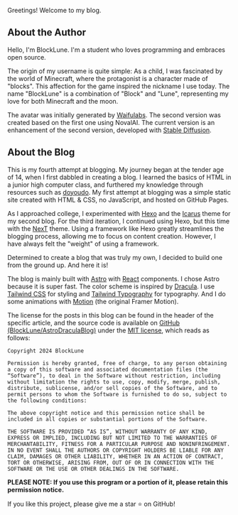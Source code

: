 Greetings! Welcome to my blog.

## About the Author

Hello, I'm BlockLune. I'm a student who loves programming and embraces open source.

The origin of my username is quite simple: As a child, I was fascinated by the world of Minecraft, where the protagonist is a character made of "blocks". This affection for the game inspired the nickname I use today. The name "BlockLune" is a combination of "Block" and "Lune", representing my love for both Minecraft and the moon.

The avatar was initially generated by [Waifulabs](https://waifulabs.com/). The second version was created based on the first one using NovalAI. The current version is an enhancement of the second version, developed with [Stable Diffusion](https://github.com/AUTOMATIC1111/stable-diffusion-webui).

## About the Blog

This is my fourth attempt at blogging. My journey began at the tender age of 14, when I first dabbled in creating a blog. I learned the basics of HTML in a junior high computer class, and furthered my knowledge through resources such as [doyoudo](https://www.bilibili.com/video/BV1gp411f7j6). My first attempt at blogging was a simple static site created with HTML & CSS, no JavaScript, and hosted on GitHub Pages.

As I approached college, I experimented with [Hexo](https://hexo.io/) and the [Icarus](https://ppoffice.github.io/hexo-theme-icarus/) theme for my second blog. For the third iteration, I continued using Hexo, but this time with the [NexT](https://theme-next.js.org/) theme. Using a framework like Hexo greatly streamlines the blogging process, allowing me to focus on content creation. However, I have always felt the "weight" of using a framework.

Determined to create a blog that was truly my own, I decided to build one from the ground up. And here it is!

The blog is mainly built with [Astro](https://astro.build/) with [React](https://react.dev/) components. I chose Astro because it is super fast. The color scheme is inspired by [Dracula](https://draculatheme.com/). I use [Tailwind CSS](https://tailwindcss.com/) for styling and [Tailwind Typography](https://github.com/tailwindlabs/tailwindcss-typography) for typography. And I do some animations with [Motion](https://motion.dev) (the original Framer Motion).

The license for the posts in this blog can be found in the header of the specific article, and the source code is available on [GitHub (BlockLune/AstroDraculaBlog)](https://github.com/BlockLune/astro-dracula-blog) under the [MIT license](https://en.wikipedia.org/wiki/MIT_License), which reads as follows:

```text
Copyright 2024 BlockLune

Permission is hereby granted, free of charge, to any person obtaining a copy of this software and associated documentation files (the “Software”), to deal in the Software without restriction, including without limitation the rights to use, copy, modify, merge, publish, distribute, sublicense, and/or sell copies of the Software, and to permit persons to whom the Software is furnished to do so, subject to the following conditions:

The above copyright notice and this permission notice shall be included in all copies or substantial portions of the Software.

THE SOFTWARE IS PROVIDED “AS IS”, WITHOUT WARRANTY OF ANY KIND, EXPRESS OR IMPLIED, INCLUDING BUT NOT LIMITED TO THE WARRANTIES OF MERCHANTABILITY, FITNESS FOR A PARTICULAR PURPOSE AND NONINFRINGEMENT. IN NO EVENT SHALL THE AUTHORS OR COPYRIGHT HOLDERS BE LIABLE FOR ANY CLAIM, DAMAGES OR OTHER LIABILITY, WHETHER IN AN ACTION OF CONTRACT, TORT OR OTHERWISE, ARISING FROM, OUT OF OR IN CONNECTION WITH THE SOFTWARE OR THE USE OR OTHER DEALINGS IN THE SOFTWARE.
```

**PLEASE NOTE: If you use this program or a portion of it, please retain this permission notice.**

If you like this project, please give me a star ⭐ on GitHub!
